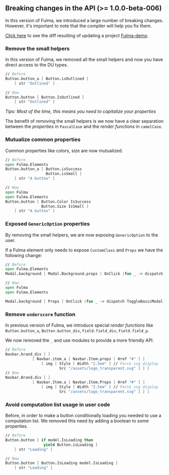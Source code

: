 ## Breaking changes in the API (>= 1.0.0-beta-006)

In this version of Fulma, we introduced a large number of breaking changes. However, it's important to note that the compiler will help you fix them.

[Click here](https://github.com/kunjee17/GreenPrint-demo/commit/6245f2b0048e882e7290807aef087ac92d355b63) to see the diff resulting of updating a project [Fulma-demo](https://mangelmaxime.github.io/fulma-demo/).

### Remove the small helpers

In this version of Fulma, we removed all the small helpers and now you have direct access to the DU types.

```fsharp
// Before
Button.button_a [ Button.isOutlined ]
    [ str "Outlined" ]

// Now
Button.button [ Button.IsOutlined ]
    [ str "Outlined" ]
```

*Tips: Most of the time, this means you need to capitalize your properties*

The benefit of removing the small helpers is we now have a clear separation between the *properties* in `PascalCase` and the *render functions* in `camelCase`.

### Mutualize common properties

Common properties like colors, size are now mutualized.

```fsharp
// Before
open Fulma.Elements
Button.button_a [ Button.isSuccess
                  Button.isSmall ]
    [ str "A button" ]

// Now
open Fulma
open Fulma.Elements
Button.button [ Button.Color IsSuccess
                Button.Size IsSmall ]
    [ str "A button" ]
```

### Exposed `GenericOption` properties

By removing the small helpers, we are now exposing `GenericOption` to the user.

If a Fulma element only needs to expose `CustomClass` and `Props` we have the following change:

```fsharp
// Before
open Fulma.Elements
Modal.background [ Modal.Background.props [ OnClick (fun _ -> dispatch ToggleCardModal) ] ] [ ]

// Now
open Fulma
open Fulma.Elements

Modal.background [ Props [ OnClick (fun _ -> dispatch ToggleBasicModal) ] ] [ ]
```

### Remove `underscore` function

In previous version of Fulma, we introduce special *render functions* like `Button.button_a`, `Button.button_div`, `Field.field_div`, `Field.field_p`.

We now removed the `_` and use modules to provide a more friendly API.

```fsharp
// Before
Navbar.brand_div [ ]
            [ Navbar.item_a [ Navbar.Item.props [ Href "#" ] ]
                [ img [ Style [ Width "2.5em" ] // Force svg display
                        Src "/assets/logo_transparent.svg" ] ] ]
// Now
Navbar.Brand.div [ ]
            [ Navbar.Item.a [ Navbar.Item.Props [ Href "#" ] ]
                [ img [ Style [ Width "2.5em" ] // Force svg display
                        Src "/assets/logo_transparent.svg" ] ] ]
```

### Avoid computation list usage in user code

Before, in order to make a button conditionally loading you needed to use a computation list. We removed this need by adding a boolean to some properties.

```fsharp
// Before
Button.button [ if model.IsLoading then
                 yield Button.isLoading ]
    [ str "Loading" ]

// Now
Button.button [ Button.IsLoading model.IsLoading ]
    [ str "Loading" ]
```
